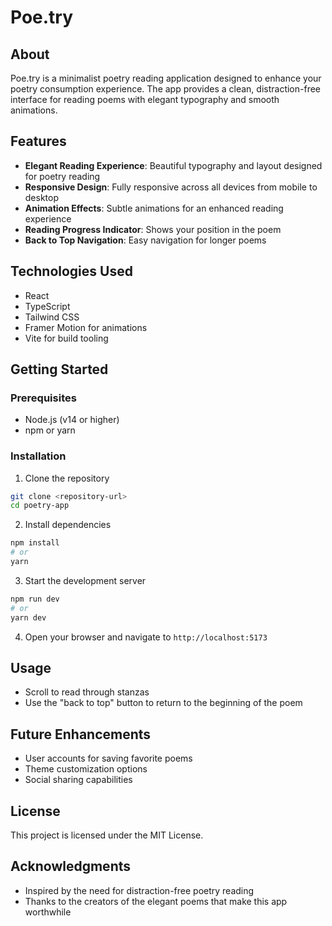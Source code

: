 # Poe.try

## About

Poe.try is a minimalist poetry reading application designed to enhance your poetry consumption experience. The app provides a clean, distraction-free interface for reading poems with elegant typography and smooth animations.

## Features

- **Elegant Reading Experience**: Beautiful typography and layout designed for poetry reading
- **Responsive Design**: Fully responsive across all devices from mobile to desktop
- **Animation Effects**: Subtle animations for an enhanced reading experience
- **Reading Progress Indicator**: Shows your position in the poem
- **Back to Top Navigation**: Easy navigation for longer poems

## Technologies Used

- React
- TypeScript
- Tailwind CSS
- Framer Motion for animations
- Vite for build tooling

## Getting Started

### Prerequisites

- Node.js (v14 or higher)
- npm or yarn

### Installation

1. Clone the repository

```bash
git clone <repository-url>
cd poetry-app
```

2. Install dependencies

```bash
npm install
# or
yarn
```

3. Start the development server

```bash
npm run dev
# or
yarn dev
```

4. Open your browser and navigate to `http://localhost:5173`

## Usage

- Scroll to read through stanzas
- Use the "back to top" button to return to the beginning of the poem

## Future Enhancements

- User accounts for saving favorite poems
- Theme customization options
- Social sharing capabilities

## License

This project is licensed under the MIT License.

## Acknowledgments

- Inspired by the need for distraction-free poetry reading
- Thanks to the creators of the elegant poems that make this app worthwhile
